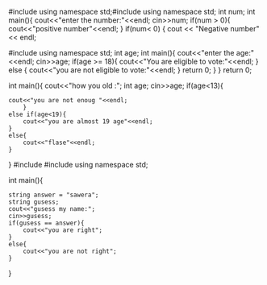 #include<iostream>
using namespace std;#include<iostream>
using namespace std;
int num;
int main(){
cout<<"enter the number:"<<endl;
cin>>num;
if(num > 0){
	cout<<"positive number"<<endl;
}
if(num< 0)
{
	        cout << "Negative number" << endl;

#include<iostream>
using namespace std;
int age;
int main(){
	cout<<"enter the age:"<<endl;
	cin>>age;
	if(age >= 18){
		cout<<"You are eligible to vote:"<<endl;
	}
	else
	{
		cout<<"you are not eligible to vote:"<<endl;
	}
	return 0;
}
}
return 0;


int main(){
	cout<<"how you old :";
	int age;
	cin>>age;
	if(age<13){
	
	cout<<"you are not enoug "<<endl;
		}	
	else if(age<19){
		cout<<"you are almost 19 age"<<endl;
	}
	else{
		cout<<"flase"<<endl;
	}
	
}
#include<iostream>
#include<string>
using namespace std;

int main(){
	
	string answer = "sawera";
	string gusess;
	cout<<"gusess my name:";
	cin>>gusess;
	if(gusess == answer){
		cout<<"you are right";
	}
	else{
		cout<<"you are not right";
	}
}
